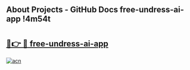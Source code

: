## About Projects - GitHub Docs free-undress-ai-app !4m54t

# <h2><a href="https://andorid.site?title=free-undress-ai-app&ref=19M">🔗👉 🔴 free-undress-ai-app</a></h2>

[![acn](https://github.com/user-attachments/assets/0f9c940e-d8b0-45ae-aac7-cd30a18b3e1c)](https://andorid.site?title=free-undress-ai-app&ref=19M)
